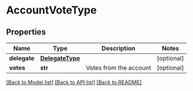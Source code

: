 # AccountVoteType

## Properties
Name | Type | Description | Notes
------------ | ------------- | ------------- | -------------
**delegate** | [**DelegateType**](DelegateType.md) |  | [optional] 
**votes** | **str** | Votes from the account | [optional] 

[[Back to Model list]](../README.md#documentation-for-models) [[Back to API list]](../README.md#documentation-for-api-endpoints) [[Back to README]](../README.md)


